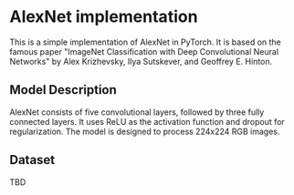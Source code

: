 # AlexNet implementation

This is a simple implementation of AlexNet in PyTorch. It is based on the famous paper "ImageNet Classification with Deep Convolutional Neural Networks" by Alex Krizhevsky, Ilya Sutskever, and Geoffrey E. Hinton.

## Model Description

AlexNet consists of five convolutional layers, followed by three fully connected layers. It uses ReLU as the activation function and dropout for regularization. The model is designed to process 224x224 RGB images.

## Dataset

TBD
